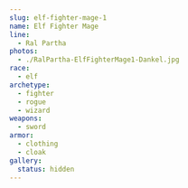 ```yaml
---
slug: elf-fighter-mage-1
name: Elf Fighter Mage
line:
  - Ral Partha
photos:
  - ./RalPartha-ElfFighterMage1-Dankel.jpg
race:
  - elf
archetype:
  - fighter
  - rogue
  - wizard
weapons:
  - sword
armor:
  - clothing
  - cloak
gallery:
  status: hidden
---
```

